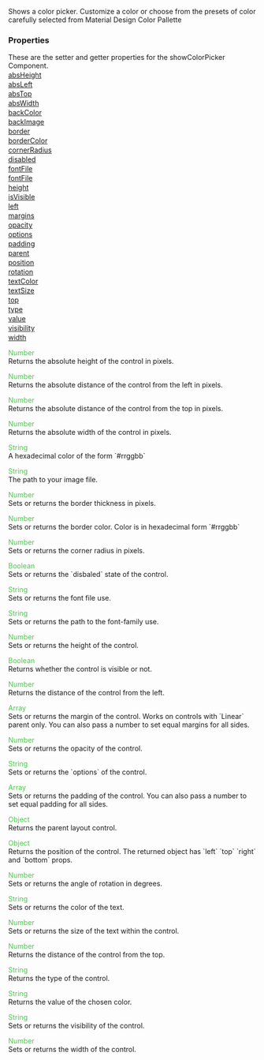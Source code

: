 Shows a color picker. Customize a color or choose from the presets of color carefully selected from
Material Design Color Pallette


<h3>Properties</h3>These are the setter and getter properties for the showColorPicker Component.<div class="samp" style="margin-top:2px;"><a href="#absheight-0" data-transition="pop" data-rel="popup" class="ui-link">absHeight </a></div><div class="samp" style="margin-top:2px;"><a href="#absleft-5" data-transition="pop" data-rel="popup" class="ui-link">absLeft </a></div><div class="samp" style="margin-top:2px;"><a href="#abstop-10" data-transition="pop" data-rel="popup" class="ui-link">absTop </a></div><div class="samp" style="margin-top:2px;"><a href="#abswidth-15" data-transition="pop" data-rel="popup" class="ui-link">absWidth </a></div><div class="samp" style="margin-top:2px;"><a href="#backcolor-20" data-transition="pop" data-rel="popup" class="ui-link">backColor </a></div><div class="samp" style="margin-top:2px;"><a href="#backimage-25" data-transition="pop" data-rel="popup" class="ui-link">backImage </a></div><div class="samp" style="margin-top:2px;"><a href="#border-30" data-transition="pop" data-rel="popup" class="ui-link">border </a></div><div class="samp" style="margin-top:2px;"><a href="#bordercolor-35" data-transition="pop" data-rel="popup" class="ui-link">borderColor </a></div><div class="samp" style="margin-top:2px;"><a href="#cornerradius-40" data-transition="pop" data-rel="popup" class="ui-link">cornerRadius </a></div><div class="samp" style="margin-top:2px;"><a href="#disabled-45" data-transition="pop" data-rel="popup" class="ui-link">disabled </a></div><div class="samp" style="margin-top:2px;"><a href="#fontfile-50" data-transition="pop" data-rel="popup" class="ui-link">fontFile </a></div><div class="samp" style="margin-top:2px;"><a href="#fontfile-55" data-transition="pop" data-rel="popup" class="ui-link">fontFile </a></div><div class="samp" style="margin-top:2px;"><a href="#height-60" data-transition="pop" data-rel="popup" class="ui-link">height </a></div><div class="samp" style="margin-top:2px;"><a href="#isvisible-65" data-transition="pop" data-rel="popup" class="ui-link">isVisible </a></div><div class="samp" style="margin-top:2px;"><a href="#left-70" data-transition="pop" data-rel="popup" class="ui-link">left </a></div><div class="samp" style="margin-top:2px;"><a href="#margins-75" data-transition="pop" data-rel="popup" class="ui-link">margins </a></div><div class="samp" style="margin-top:2px;"><a href="#opacity-80" data-transition="pop" data-rel="popup" class="ui-link">opacity </a></div><div class="samp" style="margin-top:2px;"><a href="#options-85" data-transition="pop" data-rel="popup" class="ui-link">options </a></div><div class="samp" style="margin-top:2px;"><a href="#padding-90" data-transition="pop" data-rel="popup" class="ui-link">padding </a></div><div class="samp" style="margin-top:2px;"><a href="#parent-95" data-transition="pop" data-rel="popup" class="ui-link">parent </a></div><div class="samp" style="margin-top:2px;"><a href="#position-100" data-transition="pop" data-rel="popup" class="ui-link">position </a></div><div class="samp" style="margin-top:2px;"><a href="#rotation-105" data-transition="pop" data-rel="popup" class="ui-link">rotation </a></div><div class="samp" style="margin-top:2px;"><a href="#textcolor-110" data-transition="pop" data-rel="popup" class="ui-link">textColor </a></div><div class="samp" style="margin-top:2px;"><a href="#textsize-115" data-transition="pop" data-rel="popup" class="ui-link">textSize </a></div><div class="samp" style="margin-top:2px;"><a href="#top-120" data-transition="pop" data-rel="popup" class="ui-link">top </a></div><div class="samp" style="margin-top:2px;"><a href="#type-125" data-transition="pop" data-rel="popup" class="ui-link">type </a></div><div class="samp" style="margin-top:2px;"><a href="#value-130" data-transition="pop" data-rel="popup" class="ui-link">value </a></div><div class="samp" style="margin-top:2px;"><a href="#visibility-135" data-transition="pop" data-rel="popup" class="ui-link">visibility </a></div><div class="samp" style="margin-top:2px;"><a href="#width-140" data-transition="pop" data-rel="popup" class="ui-link">width </a></div>
<div data-role="popup" id="absheight-0" class="ui-content"><p><span style="color:#4c4;">Number</span><br>Returns the absolute height of the control in pixels.</p></div><div data-role="popup" id="absleft-5" class="ui-content"><p><span style="color:#4c4;">Number</span><br>Returns the absolute distance of the control from the left in pixels.</p></div><div data-role="popup" id="abstop-10" class="ui-content"><p><span style="color:#4c4;">Number</span><br>Returns the absolute distance of the control from the top in pixels.</p></div><div data-role="popup" id="abswidth-15" class="ui-content"><p><span style="color:#4c4;">Number</span><br>Returns the absolute width of the control in pixels.</p></div><div data-role="popup" id="backcolor-20" class="ui-content"><p><span style="color:#4c4;">String</span><br>A hexadecimal color of the form `#rrggbb`</p></div><div data-role="popup" id="backimage-25" class="ui-content"><p><span style="color:#4c4;">String</span><br>The path to your image file.</p></div><div data-role="popup" id="border-30" class="ui-content"><p><span style="color:#4c4;">Number</span><br>Sets or returns the border thickness in pixels.</p></div><div data-role="popup" id="bordercolor-35" class="ui-content"><p><span style="color:#4c4;">Number</span><br>Sets or returns the border color. Color is in hexadecimal form `#rrggbb`</p></div><div data-role="popup" id="cornerradius-40" class="ui-content"><p><span style="color:#4c4;">Number</span><br>Sets or returns the corner radius in pixels.</p></div><div data-role="popup" id="disabled-45" class="ui-content"><p><span style="color:#4c4;">Boolean</span><br>Sets or returns the `disbaled` state of the control.</p></div><div data-role="popup" id="fontfile-50" class="ui-content"><p><span style="color:#4c4;">String</span><br>Sets or returns the font file use.</p></div><div data-role="popup" id="fontfile-55" class="ui-content"><p><span style="color:#4c4;">String</span><br>Sets or returns the path to the font-family use.</p></div><div data-role="popup" id="height-60" class="ui-content"><p><span style="color:#4c4;">Number</span><br>Sets or returns the height of the control.</p></div><div data-role="popup" id="isvisible-65" class="ui-content"><p><span style="color:#4c4;">Boolean</span><br>Returns whether the control is visible or not.</p></div><div data-role="popup" id="left-70" class="ui-content"><p><span style="color:#4c4;">Number</span><br>Returns the distance of the control from the left.</p></div><div data-role="popup" id="margins-75" class="ui-content"><p><span style="color:#4c4;">Array</span><br>Sets or returns the margin of the control. Works on controls with `Linear` parent only. You can also pass a number to set equal margins for all sides.</p></div><div data-role="popup" id="opacity-80" class="ui-content"><p><span style="color:#4c4;">Number</span><br>Sets or returns the opacity of the control.</p></div><div data-role="popup" id="options-85" class="ui-content"><p><span style="color:#4c4;">String</span><br>Sets or returns the `options` of the control.</p></div><div data-role="popup" id="padding-90" class="ui-content"><p><span style="color:#4c4;">Array</span><br>Sets or returns the padding of the control. You can also pass a number to set equal padding for all sides.</p></div><div data-role="popup" id="parent-95" class="ui-content"><p><span style="color:#4c4;">Object</span><br>Returns the parent layout control.</p></div><div data-role="popup" id="position-100" class="ui-content"><p><span style="color:#4c4;">Object</span><br>Returns the position of the control. The returned object has `left` `top` `right` and `bottom` props.</p></div><div data-role="popup" id="rotation-105" class="ui-content"><p><span style="color:#4c4;">Number</span><br>Sets or returns the angle of rotation in degrees.</p></div><div data-role="popup" id="textcolor-110" class="ui-content"><p><span style="color:#4c4;">String</span><br>Sets or returns the color of the text.</p></div><div data-role="popup" id="textsize-115" class="ui-content"><p><span style="color:#4c4;">Number</span><br>Sets or returns the size of the text within the control.</p></div><div data-role="popup" id="top-120" class="ui-content"><p><span style="color:#4c4;">Number</span><br>Returns the distance of the control from the top.</p></div><div data-role="popup" id="type-125" class="ui-content"><p><span style="color:#4c4;">String</span><br>Returns the type of the control.</p></div><div data-role="popup" id="value-130" class="ui-content"><p><span style="color:#4c4;">String</span><br>Returns the value of the chosen color.</p></div><div data-role="popup" id="visibility-135" class="ui-content"><p><span style="color:#4c4;">String</span><br>Sets or returns the visibility of the control.</p></div><div data-role="popup" id="width-140" class="ui-content"><p><span style="color:#4c4;">Number</span><br>Sets or returns the width of the control.</p></div>